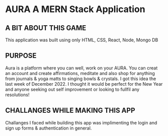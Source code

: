 # AURA A MERN Stack Application 

## A BIT ABOUT THIS GAME
This application was built using only HTML, CSS, React, Node, Mongo DB


## PURPOSE
<p>Aura is a platform where you can well, work on your AURA. You can creat an account and create affirmations, meditate and also shop for anything from journals & yoga matts to singing bowls & crystals. I got this idea the last week of December 2022. I thought it would be perfect for the New Year and anyone seeking out self improvement or looking to fullfil any resolutions! </p>


## CHALLANGES WHILE MAKING THIS APP
Challanges I faced while building this app was implimenting the login and sign up forms & authentication in general. 

